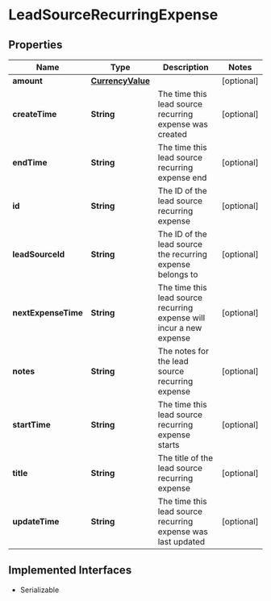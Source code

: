

# LeadSourceRecurringExpense


## Properties

| Name | Type | Description | Notes |
|------------ | ------------- | ------------- | -------------|
|**amount** | [**CurrencyValue**](CurrencyValue.md) |  |  [optional] |
|**createTime** | **String** | The time this lead source recurring expense was created |  [optional] |
|**endTime** | **String** | The time this lead source recurring expense end |  [optional] |
|**id** | **String** | The ID of the lead source recurring expense |  [optional] |
|**leadSourceId** | **String** | The ID of the lead source the recurring expense belongs to |  [optional] |
|**nextExpenseTime** | **String** | The time this lead source recurring expense will incur a new expense |  [optional] |
|**notes** | **String** | The notes for the lead source recurring expense |  [optional] |
|**startTime** | **String** | The time this lead source recurring expense starts |  [optional] |
|**title** | **String** | The title of the lead source recurring expense |  [optional] |
|**updateTime** | **String** | The time this lead source recurring expense was last updated |  [optional] |


## Implemented Interfaces

* Serializable

